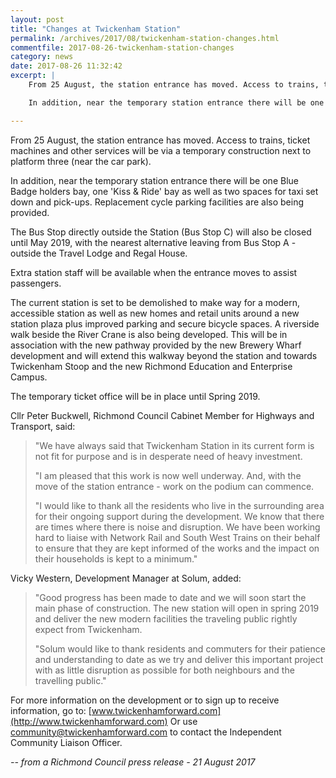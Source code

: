 ```yaml
---
layout: post
title: "Changes at Twickenham Station"
permalink: /archives/2017/08/twickenham-station-changes.html
commentfile: 2017-08-26-twickenham-station-changes
category: news
date: 2017-08-26 11:32:42
excerpt: |
    From 25 August, the station entrance has moved. Access to trains, ticket machines and other services will be via a temporary construction next to platform three (near the car park).

    In addition, near the temporary station entrance there will be one Blue Badge holders bay, one 'Kiss &amp; Ride' bay as well as two spaces for taxi set down and pick-ups. Replacement cycle parking facilities are also being provided.

---
```


From 25 August, the station entrance has moved. Access to trains, ticket machines and other services will be via a temporary construction next to platform three (near the car park).

In addition, near the temporary station entrance there will be one Blue Badge holders bay, one 'Kiss & Ride' bay as well as two spaces for taxi set down and pick-ups. Replacement cycle parking facilities are also being provided.

The Bus Stop directly outside the Station (Bus Stop C) will also be closed until May 2019, with the nearest alternative leaving from Bus Stop A - outside the Travel Lodge and Regal House.

Extra station staff will be available when the entrance moves to assist passengers.

The current station is set to be demolished to make way for a modern, accessible station as well as new homes and retail units around a new station plaza plus improved parking and secure bicycle spaces. A riverside walk beside the River Crane is also being developed. This will be in association with the new pathway provided by the new Brewery Wharf development and will extend this walkway beyond the station and towards Twickenham Stoop and the new Richmond Education and Enterprise Campus.

The temporary ticket office will be in place until Spring 2019.

Cllr Peter Buckwell, Richmond Council Cabinet Member for Highways and Transport, said:

> "We have always said that Twickenham Station in its current form is not fit for purpose and is in desperate need of heavy investment.
> 
>  "I am pleased that this work is now well underway. And, with the move of the station entrance - work on the podium can commence.
> 
> "I would like to thank all the residents who live in the surrounding area for their ongoing support during the development. We know that there are times where there is noise and disruption. We have been working hard to liaise with Network Rail and South West Trains on their behalf to ensure that they are kept informed of the works and the impact on their households is kept to a minimum."

Vicky Western, Development Manager at Solum, added:

> "Good progress has been made to date and we will soon start the main phase of construction. The new station will open in spring 2019 and deliver the new modern facilities the traveling public rightly expect from Twickenham.
> 
>  "Solum would like to thank residents and commuters for their patience and understanding to date as we try and deliver this important project with as little disruption as possible for both neighbours and the travelling public."
> 
 For more information on the development or to sign up to receive information, go to: [www.twickenhamforward.com](http://www.twickenhamforward.com) Or use <community@twickenhamforward.com> to contact the Independent Community Liaison Officer.

<cite>-- from a Richmond Council press release - 21 August 2017</cite>
